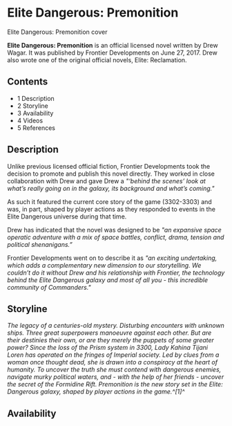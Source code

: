 # Elite Dangerous: Premonition
Elite Dangerous: Premonition cover
 		 	 

**Elite Dangerous: Premonition** is an official licensed novel written by Drew Wagar. It was published by Frontier Developments on June 27, 2017. Drew also wrote one of the original official novels, Elite: Reclamation.

## Contents

- 1 Description
- 2 Storyline
- 3 Availability
- 4 Videos
- 5 References

## Description

Unlike previous licensed official fiction, Frontier Developments took the decision to promote and publish this novel directly. They worked in close collaboration with Drew and gave Drew a *"‘behind the scenes’ look at what’s really going on in the galaxy, its background and what’s coming."*

As such it featured the current core story of the game (3302-3303) and was, in part, shaped by player actions as they responded to events in the Elite Dangerous universe during that time.

Drew has indicated that the novel was designed to be *"an expansive space operatic adventure with a mix of space battles, conflict, drama, tension and political shenanigans.”*

Frontier Developments went on to describe it as *"an exciting undertaking, which adds a complementary new dimension to our storytelling. We couldn’t do it without Drew and his relationship with Frontier, the technology behind the Elite Dangerous galaxy and most of all you - this incredible community of Commanders."*

## Storyline

*The legacy of a centuries-old mystery. Disturbing encounters with unknown ships. Three great superpowers manoeuvre against each other. But are their destinies their own, or are they merely the puppets of some greater power? Since the loss of the Prism system in 3300, Lady Kahina Tijani Loren has operated on the fringes of Imperial society. Led by clues from a woman once thought dead, she is drawn into a conspiracy at the heart of humanity. To uncover the truth she must contend with dangerous enemies, navigate murky political waters, and - with the help of her friends - uncover the secret of the Formidine Rift. Premonition is the new story set in the Elite: Dangerous galaxy, shaped by player actions in the game.^[1]^*

## Availability